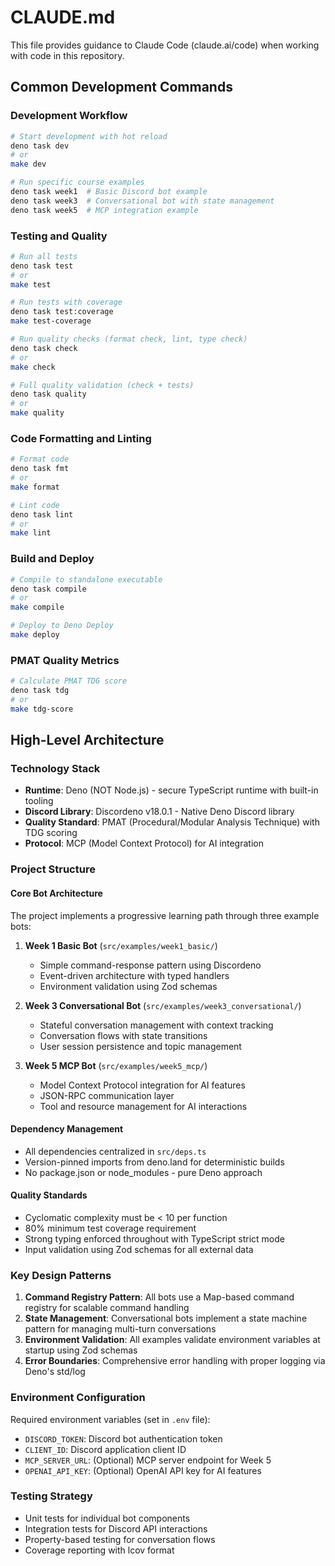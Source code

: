 # CLAUDE.md

This file provides guidance to Claude Code (claude.ai/code) when working with code in this repository.

## Common Development Commands

### Development Workflow

```bash
# Start development with hot reload
deno task dev
# or
make dev

# Run specific course examples
deno task week1  # Basic Discord bot example
deno task week3  # Conversational bot with state management
deno task week5  # MCP integration example
```

### Testing and Quality

```bash
# Run all tests
deno task test
# or 
make test

# Run tests with coverage
deno task test:coverage
make test-coverage

# Run quality checks (format check, lint, type check)
deno task check
# or
make check

# Full quality validation (check + tests)
deno task quality
# or
make quality
```

### Code Formatting and Linting

```bash
# Format code
deno task fmt
# or
make format

# Lint code
deno task lint
# or
make lint
```

### Build and Deploy

```bash
# Compile to standalone executable
deno task compile
# or
make compile

# Deploy to Deno Deploy
make deploy
```

### PMAT Quality Metrics

```bash
# Calculate PMAT TDG score
deno task tdg
# or
make tdg-score
```

## High-Level Architecture

### Technology Stack

- **Runtime**: Deno (NOT Node.js) - secure TypeScript runtime with built-in tooling
- **Discord Library**: Discordeno v18.0.1 - Native Deno Discord library
- **Quality Standard**: PMAT (Procedural/Modular Analysis Technique) with TDG scoring
- **Protocol**: MCP (Model Context Protocol) for AI integration

### Project Structure

#### Core Bot Architecture

The project implements a progressive learning path through three example bots:

1. **Week 1 Basic Bot** (`src/examples/week1_basic/`)
   - Simple command-response pattern using Discordeno
   - Event-driven architecture with typed handlers
   - Environment validation using Zod schemas

2. **Week 3 Conversational Bot** (`src/examples/week3_conversational/`)
   - Stateful conversation management with context tracking
   - Conversation flows with state transitions
   - User session persistence and topic management

3. **Week 5 MCP Bot** (`src/examples/week5_mcp/`)
   - Model Context Protocol integration for AI features
   - JSON-RPC communication layer
   - Tool and resource management for AI interactions

#### Dependency Management

- All dependencies centralized in `src/deps.ts`
- Version-pinned imports from deno.land for deterministic builds
- No package.json or node_modules - pure Deno approach

#### Quality Standards

- Cyclomatic complexity must be < 10 per function
- 80% minimum test coverage requirement
- Strong typing enforced throughout with TypeScript strict mode
- Input validation using Zod schemas for all external data

### Key Design Patterns

1. **Command Registry Pattern**: All bots use a Map-based command registry for scalable command handling
2. **State Management**: Conversational bots implement a state machine pattern for managing multi-turn conversations
3. **Environment Validation**: All examples validate environment variables at startup using Zod schemas
4. **Error Boundaries**: Comprehensive error handling with proper logging via Deno's std/log

### Environment Configuration

Required environment variables (set in `.env` file):

- `DISCORD_TOKEN`: Discord bot authentication token
- `CLIENT_ID`: Discord application client ID
- `MCP_SERVER_URL`: (Optional) MCP server endpoint for Week 5
- `OPENAI_API_KEY`: (Optional) OpenAI API key for AI features

### Testing Strategy

- Unit tests for individual bot components
- Integration tests for Discord API interactions
- Property-based testing for conversation flows
- Coverage reporting with lcov format

